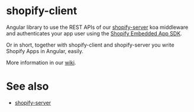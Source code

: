 # shopify-client

Angular library to use the REST APIs of our [shopify-server](https://github.com/JumpLinkNetwork/shopify-server) koa middleware and authenticates your app user using the [Shopify Embedded App SDK](https://help.shopify.com/api/sdks/shopify-apps/embedded-app-sdk).

Or in short, together with shopify-client and shopify-server you write Shopify Apps in Angular, easily.

More information in our [wiki](https://github.com/JumpLink/shopify-client/wiki).

# See also
* [shopify-server](https://github.com/JumpLinkNetwork/shopify-server)
